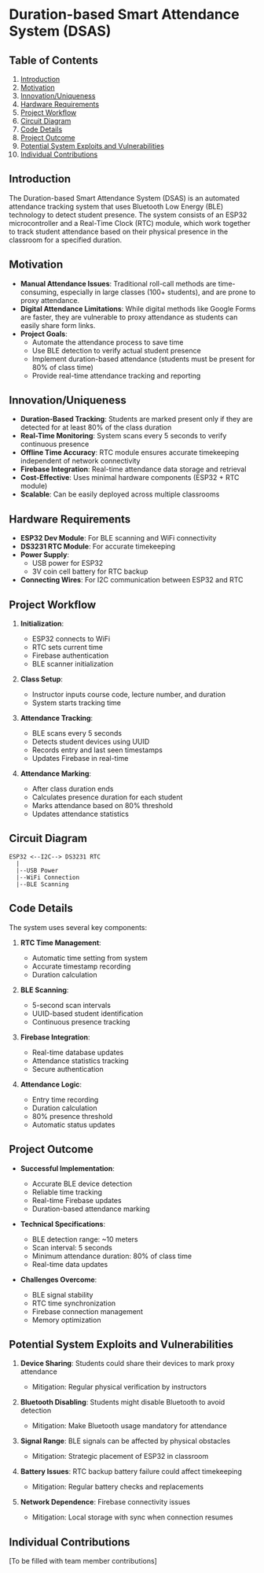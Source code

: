 # Duration-based Smart Attendance System (DSAS)

## Table of Contents
1. [Introduction](#introduction)
2. [Motivation](#motivation)
3. [Innovation/Uniqueness](#innovationuniqueness)
4. [Hardware Requirements](#hardware-requirements)
5. [Project Workflow](#project-workflow)
6. [Circuit Diagram](#circuit-diagram)
7. [Code Details](#code-details)
8. [Project Outcome](#project-outcome)
9. [Potential System Exploits and Vulnerabilities](#potential-system-exploits-and-vulnerabilities)
10. [Individual Contributions](#individual-contributions)

## Introduction
The Duration-based Smart Attendance System (DSAS) is an automated attendance tracking system that uses Bluetooth Low Energy (BLE) technology to detect student presence. The system consists of an ESP32 microcontroller and a Real-Time Clock (RTC) module, which work together to track student attendance based on their physical presence in the classroom for a specified duration.

## Motivation
- **Manual Attendance Issues**: Traditional roll-call methods are time-consuming, especially in large classes (100+ students), and are prone to proxy attendance.
- **Digital Attendance Limitations**: While digital methods like Google Forms are faster, they are vulnerable to proxy attendance as students can easily share form links.
- **Project Goals**:
  - Automate the attendance process to save time
  - Use BLE detection to verify actual student presence
  - Implement duration-based attendance (students must be present for 80% of class time)
  - Provide real-time attendance tracking and reporting

## Innovation/Uniqueness
- **Duration-Based Tracking**: Students are marked present only if they are detected for at least 80% of the class duration
- **Real-Time Monitoring**: System scans every 5 seconds to verify continuous presence
- **Offline Time Accuracy**: RTC module ensures accurate timekeeping independent of network connectivity
- **Firebase Integration**: Real-time attendance data storage and retrieval
- **Cost-Effective**: Uses minimal hardware components (ESP32 + RTC module)
- **Scalable**: Can be easily deployed across multiple classrooms

## Hardware Requirements
- **ESP32 Dev Module**: For BLE scanning and WiFi connectivity
- **DS3231 RTC Module**: For accurate timekeeping
- **Power Supply**: 
  - USB power for ESP32
  - 3V coin cell battery for RTC backup
- **Connecting Wires**: For I2C communication between ESP32 and RTC

## Project Workflow
1. **Initialization**:
   - ESP32 connects to WiFi
   - RTC sets current time
   - Firebase authentication
   - BLE scanner initialization

2. **Class Setup**:
   - Instructor inputs course code, lecture number, and duration
   - System starts tracking time

3. **Attendance Tracking**:
   - BLE scans every 5 seconds
   - Detects student devices using UUID
   - Records entry and last seen timestamps
   - Updates Firebase in real-time

4. **Attendance Marking**:
   - After class duration ends
   - Calculates presence duration for each student
   - Marks attendance based on 80% threshold
   - Updates attendance statistics

## Circuit Diagram
```
ESP32 <--I2C--> DS3231 RTC
  |
  |--USB Power
  |--WiFi Connection
  |--BLE Scanning
```

## Code Details
The system uses several key components:

1. **RTC Time Management**:
   - Automatic time setting from system
   - Accurate timestamp recording
   - Duration calculation

2. **BLE Scanning**:
   - 5-second scan intervals
   - UUID-based student identification
   - Continuous presence tracking

3. **Firebase Integration**:
   - Real-time database updates
   - Attendance statistics tracking
   - Secure authentication

4. **Attendance Logic**:
   - Entry time recording
   - Duration calculation
   - 80% presence threshold
   - Automatic status updates

## Project Outcome
- **Successful Implementation**:
  - Accurate BLE device detection
  - Reliable time tracking
  - Real-time Firebase updates
  - Duration-based attendance marking

- **Technical Specifications**:
  - BLE detection range: ~10 meters
  - Scan interval: 5 seconds
  - Minimum attendance duration: 80% of class time
  - Real-time data updates

- **Challenges Overcome**:
  - BLE signal stability
  - RTC time synchronization
  - Firebase connection management
  - Memory optimization

## Potential System Exploits and Vulnerabilities
1. **Device Sharing**: Students could share their devices to mark proxy attendance
   - Mitigation: Regular physical verification by instructors

2. **Bluetooth Disabling**: Students might disable Bluetooth to avoid detection
   - Mitigation: Make Bluetooth usage mandatory for attendance

3. **Signal Range**: BLE signals can be affected by physical obstacles
   - Mitigation: Strategic placement of ESP32 in classroom

4. **Battery Issues**: RTC backup battery failure could affect timekeeping
   - Mitigation: Regular battery checks and replacements

5. **Network Dependence**: Firebase connectivity issues
   - Mitigation: Local storage with sync when connection resumes

## Individual Contributions
[To be filled with team member contributions] 